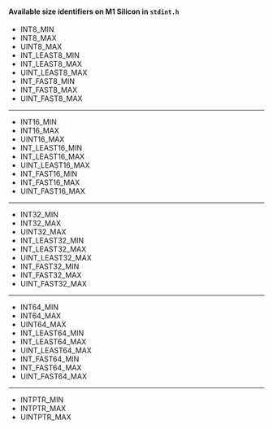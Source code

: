 #### Available size identifiers on M1 Silicon in `stdint.h`

- INT8_MIN
- INT8_MAX
- UINT8_MAX
- INT_LEAST8_MIN
- INT_LEAST8_MAX
- UINT_LEAST8_MAX
- INT_FAST8_MIN
- INT_FAST8_MAX
- UINT_FAST8_MAX

---

- INT16_MIN
- INT16_MAX
- UINT16_MAX
- INT_LEAST16_MIN
- INT_LEAST16_MAX
- UINT_LEAST16_MAX
- INT_FAST16_MIN
- INT_FAST16_MAX
- UINT_FAST16_MAX

---

- INT32_MIN
- INT32_MAX
- UINT32_MAX
- INT_LEAST32_MIN
- INT_LEAST32_MAX
- UINT_LEAST32_MAX
- INT_FAST32_MIN
- INT_FAST32_MAX
- UINT_FAST32_MAX

---

- INT64_MIN
- INT64_MAX
- UINT64_MAX
- INT_LEAST64_MIN
- INT_LEAST64_MAX
- UINT_LEAST64_MAX
- INT_FAST64_MIN
- INT_FAST64_MAX
- UINT_FAST64_MAX

---

- INTPTR_MIN
- INTPTR_MAX
- UINTPTR_MAX
